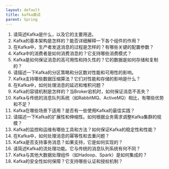 ```yaml
---
layout: default
title: kafka面试
parent: Spring
---
```





1. 请简述Kafka是什么，以及它的主要用途。
2. Kafka的基本架构是怎样的？能否详细解释一下各个组件的作用？
3. 在Kafka中，生产者发送消息的过程是怎样的？有哪些关键的配置参数？
4. Kafka中的消费者是如何消费消息的？它支持哪些消费模式？
5. Kafka是如何保证消息的高可用性和持久性的？它的数据是如何存储和复制的？
6. 请描述一下Kafka的分区策略和分区数对性能和可用性的影响。
7. Kafka支持哪些数据压缩算法？它们对性能和存储的影响是什么？
8. 在Kafka中，如何处理消息的延迟和堆积问题？
9. Kafka的容错机制是怎样的？当Broker宕机时，如何保证消息不丢失？
10. Kafka与传统的消息队列系统（如RabbitMQ、ActiveMQ）相比，有哪些优势和不足？
11. Kafka在哪些场景下适用？是否有一些使用Kafka的最佳实践？
12. 请描述一下Kafka的扩展性和伸缩性。如何根据业务需求调整Kafka集群的规模？
13. Kafka的监控和运维有哪些工具和方法？如何保证Kafka的稳定性和性能？
14. 在Kafka中，如何处理消息的幂等性和去重问题？
15. Kafka是否支持事务消息？如果支持，它是如何实现的？
16. 请简述Kafka的流处理功能。它与传统的消息队列系统有何不同？
17. Kafka与其他大数据处理组件（如Hadoop、Spark）是如何集成的？
18. Kafka的安全性如何保障？它支持哪些认证和授权机制？


